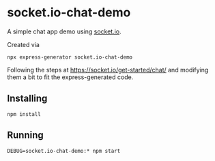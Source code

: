 # socket.io-chat-demo

A simple chat app demo using [socket.io](https://socket.io).

Created via
```
npx express-generator socket.io-chat-demo
```

Following the steps at https://socket.io/get-started/chat/ and modifying them a bit to fit the express-generated code.

## Installing

```
npm install
```

## Running

```
DEBUG=socket.io-chat-demo:* npm start
```
